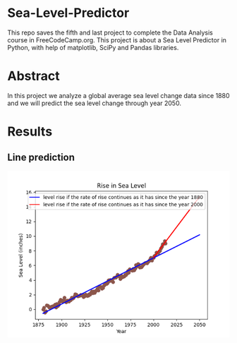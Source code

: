 # Sea-Level-Predictor

This repo saves the fifth and last project to complete the Data Analysis course in FreeCodeCamp.org. This project is about a Sea Level Predictor in Python, with help of matplotlib, SciPy and Pandas libraries.

# Abstract 

In this project we analyze a global average sea level change data since 1880 and we will predict the sea level change through year 2050. 

# Results

## Line prediction
![alt text](https://github.com/vladi2998/Sea-Level-Predictor/blob/main/sea_level_plot.png)


